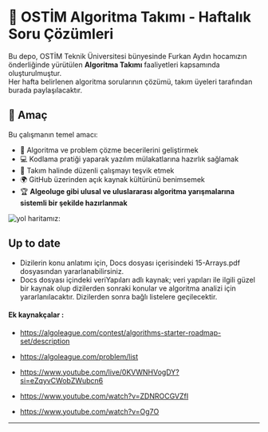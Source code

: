 # 🌟 OSTİM Algoritma Takımı - Haftalık Soru Çözümleri

Bu depo, OSTİM Teknik Üniversitesi bünyesinde Furkan Aydın hocamızın önderliğinde yürütülen **Algoritma Takımı** faaliyetleri kapsamında oluşturulmuştur.  
Her hafta belirlenen algoritma sorularının çözümü, takım üyeleri tarafından burada paylaşılacaktır.

## 🎯 Amaç
Bu çalışmanın temel amacı:

- 🧠 Algoritma ve problem çözme becerilerini geliştirmek  
- 💻 Kodlama pratiği yaparak yazılım mülakatlarına hazırlık sağlamak  
- 🤝 Takım halinde düzenli çalışmayı teşvik etmek  
- 🌍 GitHub üzerinden açık kaynak kültürünü benimsemek  
- 🏆 **Algeoluge gibi ulusal ve uluslararası algoritma yarışmalarına sistemli bir şekilde hazırlanmak**

![yol haritamız:](https://github.com/user-attachments/assets/e10c7f87-76fd-413b-a43a-220aa6ca1ac9)

## Up to date
- Dizilerin konu anlatımı için, Docs dosyası içerisindeki 15-Arrays.pdf dosyasından yararlanabilirsiniz.
- Docs dosyası içindeki veriYapıları adlı kaynak;
veri yapıları ile ilgili güzel bir kaynak olup dizilerden sonraki konular ve algoritma analizi için yararlanılacaktır.
Dizilerden sonra bağlı listelere geçilecektir.



#### Ek kaynakçalar : 

- https://algoleague.com/contest/algorithms-starter-roadmap-set/description

- https://algoleague.com/problem/list

- https://www.youtube.com/live/0KVWNHVogDY?si=eZqyvCWobZWubcn6

- https://www.youtube.com/watch?v=ZDNROCGVZfI

- https://www.youtube.com/watch?v=Og7O
---
